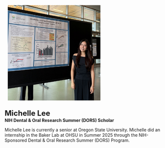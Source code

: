 <img src="/assets/images/homepage-general/michelle-poster.jpg" width="300" height="310" style="display: inline; margin: 10px;" />  

<br/>


<span style="font-size:24px; font-weight: bold;">Michelle Lee</span>  
**NIH Dental & Oral Research Summer (DORS) Scholar**  
 
Michelle Lee is currently a senior at Oregon State University. Michelle did an internship in the Baker Lab at OHSU in Summer 2025 through the NIH-Sponsored Dental & Oral Research Summer (DORS) Program.
